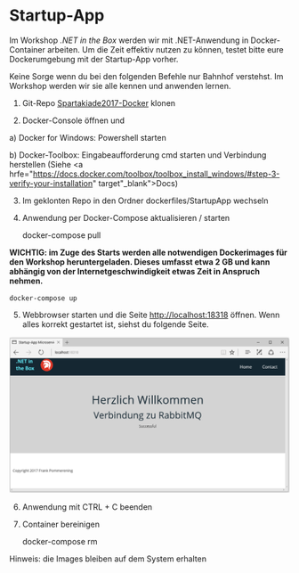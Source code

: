 # Startup-App

Im Workshop <i>.NET in the Box</i> werden wir mit .NET-Anwendung in Docker-Container arbeiten.
Um die Zeit effektiv nutzen zu können, testet bitte eure Dockerumgebung mit der Startup-App vorher.

Keine Sorge wenn du bei den folgenden Befehle nur Bahnhof verstehst. Im Workshop werden wir sie alle kennen und anwenden lernen.

1) Git-Repo <a href="https://github.com/fpommerening/Spartakiade2017-Docker">Spartakiade2017-Docker</a> klonen 

2) Docker-Console öffnen und

  a) Docker for Windows: Powershell starten

  b) Docker-Toolbox: Eingabeaufforderung cmd starten und Verbindung herstellen (Siehe <a hrfe="https://docs.docker.com/toolbox/toolbox_install_windows/#step-3-verify-your-installation" target"_blank">Docs</a>)

3) Im geklonten Repo in den Ordner dockerfiles/StartupApp wechseln

4) Anwendung per Docker-Compose aktualisieren / starten 

	docker-compose pull

<b> WICHTIG: im Zuge des Starts werden alle notwendigen Dockerimages für den Workshop heruntergeladen. Dieses umfasst etwa 2 GB und kann abhängig von der Internetgeschwindigkeit etwas Zeit in Anspruch nehmen.</b>
	
	docker-compose up

5) Webbrowser starten und die Seite <a href ="http://localhost:18318">http://localhost:18318</a> öffnen. 
Wenn alles korrekt gestartet ist, siehst du folgende Seite.
<img src="images/startupApp.png" alt="Screenshot Startup-App"/>

6) Anwendung mit CTRL + C beenden

7) Container bereinigen 

	docker-compose rm
	
Hinweis: die Images bleiben auf dem System erhalten
